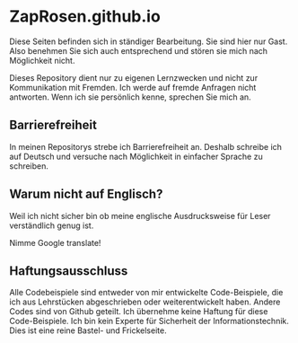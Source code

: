 # ZapRosen.github.io
Diese Seiten befinden sich in ständiger Bearbeitung. Sie sind hier nur Gast. Also benehmen Sie sich auch entsprechend und stören sie mich nach Möglichkeit nicht.

Dieses Repository dient nur zu eigenen Lernzwecken und nicht zur Kommunikation mit Fremden. Ich werde auf fremde Anfragen nicht antworten. Wenn ich sie persönlich kenne, sprechen Sie mich an.
## Barrierefreiheit

In meinen Repositorys strebe ich Barrierefreiheit an. Deshalb schreibe ich auf Deutsch und versuche nach Möglichkeit in einfacher Sprache zu schreiben.

## Warum nicht auf Englisch?

Weil ich nicht sicher bin ob meine englische Ausdrucksweise für Leser verständlich genug ist.

Nimme Google translate!

## Haftungsausschluss

Alle Codebeispiele sind entweder von mir entwickelte Code-Beispiele, die ich aus Lehrstücken abgeschrieben oder weiterentwickelt haben. Andere Codes sind von Github 
geteilt. Ich übernehme keine Haftung für diese Code-Beispiele. Ich bin kein Experte für Sicherheit der Informationstechnik. Dies ist eine reine Bastel- und Frickelseite.
